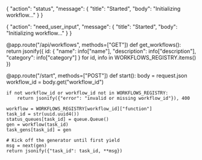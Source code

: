 {
    "action": "status",
    "message": {
        "title": "Started", 
        "body": "Initializing workflow…"
    }
}

{
    "action": "need_user_input",
    "message": {
        "title": "Started", 
        "body": "Initializing workflow…"
    }
}

@app.route("/api/workflows", methods=["GET"])
def get_workflows():
    return jsonify({
        id: {
            "name": info["name"],
            "description": info["description"],
            "category": info["category"]
        } for id, info in WORKFLOWS_REGISTRY.items()
    })
    
    
@app.route("/start", methods=["POST"])
def start():
    body = request.json
    workflow_id = body.get("workflow_id")
    
    if not workflow_id or workflow_id not in WORKFLOWS_REGISTRY:
        return jsonify({"error": "invalid or missing workflow_id"}), 400
        
    workflow = WORKFLOWS_REGISTRY[workflow_id]["function"]
    task_id = str(uuid.uuid4())
    status_queues[task_id] = queue.Queue()
    gen = workflow(task_id)
    task_gens[task_id] = gen

    # Kick off the generator until first yield
    msg = next(gen)
    return jsonify({"task_id": task_id, **msg})

